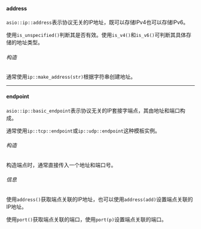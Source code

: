 #### address

`asio::ip::address`表示协议无关的IP地址，既可以存储IPv4也可以存储IPv6。

使用`is_unspecified()`判断其是否有效。使用`is_v4()`和`is_v6()`可判断其具体存储的地址类型。

###### 构造

通常使用`ip::make_address(str)`根据字符串创建地址。

---

#### endpoint

`asio::ip::basic_endpoint`表示协议无关的IP套接字端点，其由地址和端口构成。

通常使用`ip::tcp::endpoint`或`ip::udp::endpoint`这种模板实例。

###### 构造

构造端点时，通常直接传入一个地址和端口号。

###### 信息

使用`address()`获取端点关联的IP地址，也可以使用`address(add)`设置端点关联的IP地址。

使用`port()`获取端点关联的端口，使用`port(p)`设置端点关联的端口。